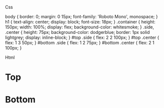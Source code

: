 Css


body {
  border: 0;
  margin: 0 15px;
  font-family: 'Roboto Mono', monospace;
}
h1 {
  text-align: center;
  display: block;
  font-size: 18px;
}
.container {
  height: 150px;
  width: 100%;
  display: flex;
  background-color: whitesmoke;
}
.side,
.center {
  height: 75px;
  background-color: dodgerblue;
  border: 1px solid lightgrey;
  display: inline-block;
}
#top .side {
  flex: 2 2 100px;
}
#top .center {
  flex: 1 3 50px;
}
#bottom .side {
  flex: 1 2 75px;
}
#bottom .center {
  flex: 2 1 100px;
}


Html


<!DOCTYPE html>
<html>
<head>
  <title>Flex</title>
  <link rel='stylesheet' href='style.css' />
  <link href='https://fonts.googleapis.com/css?family=Roboto+Mono' rel='stylesheet'>
</head>
<body>
  <h1>Top</h1>
  <div class='container' id='top'>
    <div class='side'></div>
    <div class='center'></div>
    <div class='side'></div>
  </div>
  <h1>Bottom</h1>
  <div class='container' id='bottom'>
    <div class='side'></div>
    <div class='center'></div>
    <div class='side'></div>
  </div>
</body>
</html>

